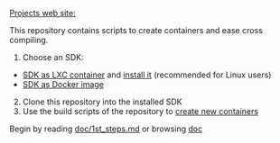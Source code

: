 [Projects web site:](https://m3-container.net)

This repository contains scripts to create containers and ease cross compiling.

1. Choose an SDK:

* [SDK as LXC container](https://m3-container.net/M3_Container/SDK/M3_SDK_LXC.tar.gz) and [install it](doc/Install_SDK_as_LXC_container.md) (recommended for Linux users)
* [SDK as Docker image](https://hub.docker.com/r/insysicom/m3sdk_v5)

2. Clone this repository into the installed SDK
3. Use the build scripts of the repository to [create new containers](doc/HowTo_create_a_container.md)

Begin by reading [doc/1st_steps.md](doc/1st_steps.md) or browsing [doc](doc/)

